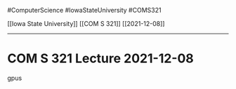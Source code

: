 #ComputerScience  #IowaStateUniversity #COMS321 


[[Iowa State University]] [[COM S 321]] [[2021-12-08]]

---

# COM S 321 Lecture 2021-12-08

gpus 
